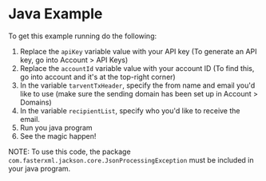# Java Example
To get this example running do the following:

1. Replace the `apiKey` variable value with your API key (To generate an API key, go into Account > API Keys)
2. Replace the `accountId` variable value with your account ID (To find this, go into account and it's at the top-right corner)
3. In the variable `tarventTxHeader`, specify the from name and email you'd like to use (make sure the sending domain has been set up in Account > Domains)
4. In the variable `recipientList`, specify who you'd like to receive the email.
6. Run you java program
7. See the magic happen!

NOTE: To use this code, the package `com.fasterxml.jackson.core.JsonProcessingException` must be included in your java program.